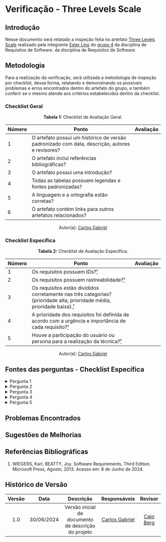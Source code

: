 # Verificação - Three Levels Scale

## Introdução

Nesse documento será relatado a inspeção feita no artefato [Three Levels Scale](https://github.com/Requisitos-de-Software/2024.1-Gov.br/blob/main/docs/priorizacao/ThreeLevelScale.md) realizado pela integrante [Ester Lino](https://github.com/esteerlino) do [grupo 4](https://github.com/Requisitos-de-Software/2024.1-Gov.br) da disciplina de Requisitos de Software. da disciplina de Requisitos de Software.

## Metodologia

Para a realização da verificação, será utilizada a metodologia de inspeção por checklist, dessa forma, relatando e demonstrando os possíveis problemas e erros encontrados dentro do artefato do grupo, e também conferir se o mesmo atende aos critérios estabelecidos dentro da checklist.

### Checklist Geral

<font><p style="text-align: center">**Tabela 1:** Checklist de Avaliação Geral.</p></font>

| Número  | Ponto  | Avaliação  |
|---------|-----------------|------------------|
| 1   | O artefato possui um histórico de versão padronizado com data, descrição, autores e revisores?                       |                  |
| 2   | O artefato inclui referências bibliográficas?                                                                        |                  |
| 3   | O artefato possui uma introdução?                                                                                   |                  |
| 4   | Todas as tabelas possuem legendas e fontes padronizadas?                                                             |                  |
| 5  | A linguagem e a ortografia estão corretas?                                                                           |                  |
| 6  | O artefato contém links para outros artefatos relacionados?                                                           |                  |

<div align="center">Autor(a): <a href="https://github.com/TheCarlosRamos">Carlos Gabriel</a></div>

### Checklist Específica

<font><p style="text-align: center">**Tabela 2:** Checklist de Avaliação Específica.</p></font>

| Número | Ponto | Avaliação |
| ------------- | ------------- | ------------- |
| 1 | Os requisitos possuem IDs?[¹](#ref1) |  |
| 2 | Os requisitos possuem rastreabilidade?[¹](#ref1) |  |
| 3 | Os requisitos estão divididos corretamente nas três categorias? (prioridade alta, prioridade média, prioridade baixa).[¹](#ref1) |  |
| 4 | A prioridade dos requisitos foi definida de acordo com a urgência e importância de cada requisito?[¹](#ref1) |  |
| 5 | Houve a participação do usuário ou persona para a realização da técnica?[¹](#ref1) |  |

<div align="center">Autor(a): <a href="https://github.com/TheCarlosRamos">Carlos Gabriel</a></div> 

## Fontes das perguntas - Checklist Específica

</details>
<details><summary>Pergunta 1</summary>
<img src="assets/verificacao/3lv-1.png" alt="ref" width="700"/>
</details>

</details>
<details><summary>Pergunta 2</summary>
<img src="assets/verificacao/3lv-2.png" alt="ref" width="700"/>
</details>

</details>
<details><summary>Pergunta 3</summary>
<img src="assets/verificacao/3lv-3.png" alt="ref" width="700"/>
</details>

</details>
<details><summary>Pergunta 4</summary>
<img src="assets/verificacao/3lv-4.png" alt="ref" width="700"/>
</details>

</details>
<details><summary>Pergunta 5</summary>
<img src="assets/verificacao/3lv-5.png" alt="ref" width="700"/>
</details>

## Problemas Encontrados



## Sugestões de Melhorias



## Referências Bibliográficas

<a id="ref1"></a>

1. WIEGERS, Karl, BEATTY, Joy. Software Requirements, Third Edition. Microsoft Press, Agosto, 2013. Acesso em: 8 de Junho de 2024.

## Histórico de Versão
| Versão | Data       | Descrição                                   | Responsáveis                                                                               | Revisor                                      |
| :----: | :--------: | :-----------------------------------------: | :----------------------------------------------------------------------------------------: | :------------------------------------------: |
|  1.0	|30/06/2024|	Versão inicial de documento de descrição do projeto	|[Carlos Gabriel](https://github.com/TheCarlosRamos) |[Caio Berg](https://github.com/Caio-bergbjj) |

